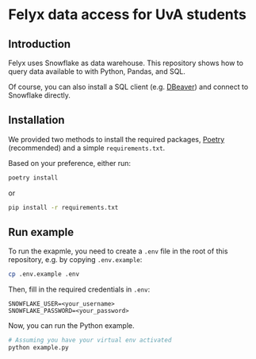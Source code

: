 # Felyx data access for UvA students

## Introduction

Felyx uses Snowflake as data warehouse.
This repository shows how to query data available to
with Python, Pandas, and SQL.

Of course, you can also install a SQL client (e.g. [DBeaver](https://dbeaver.io/)) 
and connect to Snowflake directly.

## Installation

We provided two methods to install the required packages, 
[Poetry](https://python-poetry.org) (recommended) and a simple `requirements.txt`.

Based on your preference, either run:

```bash
poetry install
```

or 

```bash
pip install -r requirements.txt
```


## Run example

To run the exapmle, you need to create  a `.env` file 
in the root of this repository, e.g. by copying `.env.example`:

```bash
cp .env.example .env
```

Then, fill in the required credentials in `.env`:

```
SNOWFLAKE_USER=<your_username>
SNOWFLAKE_PASSWORD=<your_password>
``` 

Now, you can run the Python example.

```bash
# Assuming you have your virtual env activated
python example.py
```
